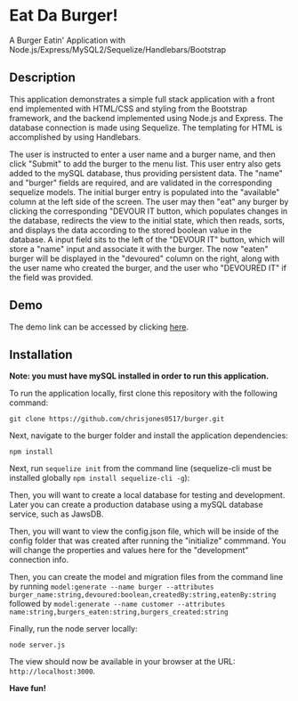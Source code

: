 # Eat Da Burger!
A Burger Eatin' Application with Node.js/Express/MySQL2/Sequelize/Handlebars/Bootstrap
## Description
This application demonstrates a simple full stack application with a front end implemented with HTML/CSS and styling from the Bootstrap framework, and the backend implemented using Node.js and Express. The database connection is made using Sequelize. The templating for HTML is accomplished by using Handlebars.

The user is instructed to enter a user name and a burger name, and then click "Submit" to add the burger to the menu list. This user entry also gets added to the mySQL database, thus providing persistent data. The "name" and "burger" fields are required, and are validated in the corresponding sequelize models. The initial burger entry is populated into the "available" column at the left side of the screen. The user may then "eat" any burger by clicking the corresponding "DEVOUR IT button, which populates changes in the database, redirects the view to the initial state, which then reads, sorts, and displays the data according to the stored boolean value in the database. A input field sits to the left of the "DEVOUR IT" button, which will store a "name" input and associate it with the burger.  The now "eaten" burger will be displayed in the "devoured" column on the right, along with the user name who created the burger, and the user who "DEVOURED IT" if the field was provided.
## Demo
The demo link can be accessed by clicking [here](https://dashboard.heroku.com/apps/eat-da-burger-sqlize-cj).
## Installation
**Note: you must have mySQL installed in order to run this application.**

To run the application locally, first clone this repository with the following command:
```
git clone https://github.com/chrisjones0517/burger.git
```
Next, navigate to the burger folder and install the application dependencies:
```
npm install
```
Next, run ```sequelize init``` from the command line (sequelize-cli must be installed globally ```npm install sequelize-cli -g```):

Then, you will want to create a local database for testing and development. Later you can create a production database using a mySQL database service, such as JawsDB.

Then, you will want to view the config.json file, which will be inside of the config folder that was created after running the "initialize" commmand. You will change the properties and values here for the "development" connection info.

Then, you can create the model and migration files from the command line by running ```model:generate --name burger --attributes burger_name:string,devoured:boolean,createdBy:string,eatenBy:string``` followed by ```model:generate --name customer --attributes name:string,burgers_eaten:string,burgers_created:string``` 

Finally, run the node server locally:
```
node server.js
```
The view should now be available in your browser at the URL: ```http://localhost:3000```.

**Have fun!**
